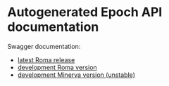 # Autogenerated Epoch API documentation

Swagger documentation:
- [latest Roma release](https://aeternity.github.io/epoch-api-docs/)
- [development Roma version](https://aeternity.github.io/epoch-api-docs/?config=https://raw.githubusercontent.com/aeternity/epoch/master/apps/aehttp/priv/swagger.json)
- [development Minerva version (unstable)](https://aeternity.github.io/epoch-api-docs/?config=https://raw.githubusercontent.com/aeternity/epoch/minerva/apps/aehttp/priv/swagger.json)
